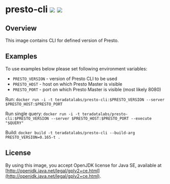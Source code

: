 # presto-cli [![][layers-badge]][layers-link] [![][version-badge]][dockerhub-link]

[layers-badge]: https://images.microbadger.com/badges/image/teradatalabs/presto-cli.svg
[layers-link]: https://microbadger.com/images/teradatalabs/presto-cli
[version-badge]: https://images.microbadger.com/badges/version/teradatalabs/presto-cli.svg
[dockerhub-link]: https://hub.docker.com/r/teradatalabs/presto-cli

## Overview

This image contains CLI for defined version of Presto.

## Examples

To use examples below please set following environment variables:
 * `PRESTO_VERSION` - version of Presto CLI to be used
 * `PRESTO_HOST` - host on which Presto Master is visible
 * `PRESTO_PORT` - port on which Presto Master is visible (most likely 8080)

Run:
`docker run -i -t teradatalabs/presto-cli:$PRESTO_VERSION --server $PRESTO_HOST:$PRESTO_PORT`

Run single query:
`docker run -i -t teradatalabs/presto-cli:$PRESTO_VERSION --server $PRESTO_HOST:$PRESTO_PORT --execute "$QUERY"`

Build:
`docker build -t teradatalabs/presto-cli --build-arg PRESTO_VERSION=0.165-t .`

## License

By using this image, you accept OpenJDK license for Java SE, available at
[http://openjdk.java.net/legal/gplv2+ce.html](http://openjdk.java.net/legal/gplv2+ce.html).

